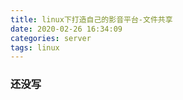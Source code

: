 ```yaml
---
title: linux下打造自己的影音平台-文件共享
date: 2020-02-26 16:34:09
categories: server
tags: linux
---
```


### 还没写